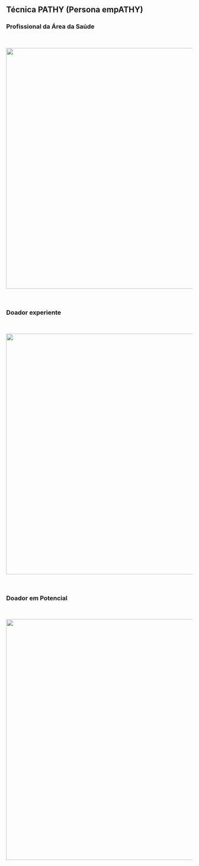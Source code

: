 ## Técnica PATHY (Persona empATHY)

### Profissional da Área da Saúde 
<br>
<p align="center"> <img src="https://i.postimg.cc/kXPzY0d5/PERSONA-1.png" alt="" width="650" /></p>
<br>

### Doador experiente   
<br>
<p align="center"> <img src="https://i.postimg.cc/ryr7J83b/PERSONA-2.png" alt="" width="650" /></p>
<br>

### Doador em Potencial
<br>
<p align="center"> <img src="https://i.postimg.cc/tJWfC5Fy/PERSONA-3.png" alt="" width="650" /></p>
<br>
